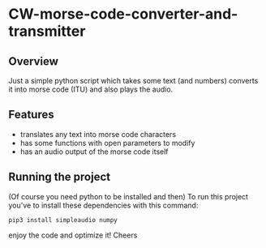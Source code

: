 # CW-morse-code-converter-and-transmitter
## Overview
Just a simple python script which takes some text (and numbers) converts it into morse code (ITU) and also plays the audio.

## Features
- translates any text into morse code characters
- has some functions with open parameters to modify
- has an audio output of the morse code itself

## Running the project
(Of course you need python to be installed and then) To run this project you've to install these dependencies with this command:
```
pip3 install simpleaudio numpy
```
enjoy the code and optimize it!
Cheers
